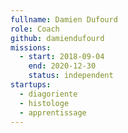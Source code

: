 ```yaml
---
fullname: Damien Dufourd
role: Coach
github: damiendufourd
missions:
  - start: 2018-09-04
    end: 2020-12-30
    status: independent
startups:
  - diagoriente
  - histologe
  - apprentissage
---
```

